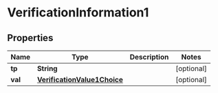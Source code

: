 

# VerificationInformation1

## Properties

Name | Type | Description | Notes
------------ | ------------- | ------------- | -------------
**tp** | **String** |  |  [optional]
**val** | [**VerificationValue1Choice**](VerificationValue1Choice.md) |  |  [optional]



